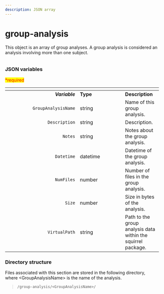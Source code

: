 ```yaml
---
description: JSON array
---
```


# group-analysis

This object is an array of group analyses. A group analysis is considered an analysis involving more than one subject.

<figure><img src="https://mermaid.ink/img/pako:eNqVlF1vmzAUhv9K5CoSkSAiEU2JK_Wqu5mmTVrvJm48fEi8Akb-0MKi_PfZBjuB9qLlAr8Hv8_xsQ_yGZWcAsLoIEh3XHz7WbQL8wjOVZI8daR8JQeIxnH1eJ2Nvr78-O7UyhgpUSSyr1uLTcA6qFkLMgpq5oBTB4I10CoZ3eiZy6amrFRujcQqxlsi-tXgcl-TJ6l__4HSJPLCZxnnD4LrjrSk7iWTkYsSH3qrR206pSkzpY_jO44GiNTCWLx4x0OFPsjIvcPskNAuYfZrV3DD2-lQ67zK5XJAkrVtkiCNrFht-2SlN7212nOwRjnp1XJ5c_DWdg0H8zVeuA8rz4WmujrGYGB8NCP8Rizg9QD4aAKELai-hkUo33pqfFdVVWxOS_BXSCiRRyIE6fF2Ck1W-Qw4O4XPoJOj-Ag4w0NHP8IOzOTfDhjcp2k8gPguy7JRJ38ZVUecdScUowZEQxg1d8DZJiyQOkIDBcJGUqiIrlWBivZirLozLYAvlCkuEK5ILSFGRCv-0rclwkpo8KZnRsyV0gSXqe0X55MY4TM6IZzGqEd4m-7Wuzx7yHf55mGb77P8EqN_jkjX--HJ7_ebzW6b55f_m-mWow?type=png" alt=""><figcaption></figcaption></figure>

### JSON variables

<mark style="color:red;">\*required</mark>

<table data-header-hidden><thead><tr><th width="221.33333333333331" align="right"></th><th width="132"></th><th></th></tr></thead><tbody><tr><td align="right"><em><strong>Variable</strong></em></td><td><strong>Type</strong></td><td><strong>Description</strong></td></tr><tr><td align="right"><code>GroupAnalysisName</code></td><td>string</td><td>Name of this group analysis.</td></tr><tr><td align="right"><code>Description</code></td><td>string</td><td>Description.</td></tr><tr><td align="right"><code>Notes</code></td><td>string</td><td>Notes about the group analysis.</td></tr><tr><td align="right"><code>Datetime</code></td><td>datetime</td><td>Datetime of the group analysis.</td></tr><tr><td align="right"><code>NumFiles</code></td><td>number</td><td>Number of files in the group analysis.</td></tr><tr><td align="right"><code>Size</code></td><td>number</td><td>Size in bytes of the analysis.</td></tr><tr><td align="right"><code>VirtualPath</code></td><td>string</td><td>Path to the group analysis data within the squirrel package.</td></tr></tbody></table>

### Directory structure

Files associated with this section are stored in the following directory, where \<GroupAnalysisName> is the name of the analysis.

> `/group-analysis/<GroupAnalysisName>/`
